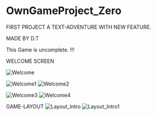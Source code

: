 # OwnGameProject_Zero

FIRST PROJECT A TEXT-ADVENTURE WITH NEW FEATURE.

MADE BY D.T

This Game is uncomplete. !!!



WELCOME SCREEN

![Welcome](https://user-images.githubusercontent.com/72095025/158175326-d67992de-4092-42b1-a647-4df3f2931546.png)

![Welcome1](https://user-images.githubusercontent.com/72095025/158175383-e98a15e7-c746-4c76-821c-f30d017aa1dd.png)
![Welcome2](https://user-images.githubusercontent.com/72095025/158175386-fd45af55-4216-40be-9f0e-4caca1d31081.png)

![Welcome3](https://user-images.githubusercontent.com/72095025/158175391-705bc17a-346d-4e9f-a51e-5b9b8d3c2c43.png)
![Welcome4](https://user-images.githubusercontent.com/72095025/158175396-cee75485-1d21-4412-9c00-74940d1124fe.png)

GAME-LAYOUT
![Layout_Intro](https://user-images.githubusercontent.com/72095025/158175423-46aa2ba1-3b75-4f06-b91d-c15f99b6aba4.png)
![Layout_Intro1](https://user-images.githubusercontent.com/72095025/158175427-f4a53972-d7c9-4607-8084-b46d1cb25999.png)
